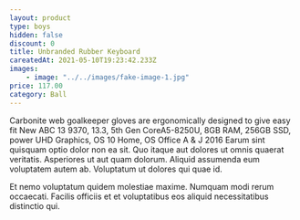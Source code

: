 ```yaml
---
layout: product
type: boys
hidden: false
discount: 0
title: Unbranded Rubber Keyboard
careatedAt: 2021-05-10T19:23:42.233Z
images:
    - image: "../../images/fake-image-1.jpg"
price: 117.00
category: Ball
---
```

Carbonite web goalkeeper gloves are ergonomically designed to give easy fit
New ABC 13 9370, 13.3, 5th Gen CoreA5-8250U, 8GB RAM, 256GB SSD, power UHD Graphics, OS 10 Home, OS Office A & J 2016
Earum sint quisquam optio dolor non ea sit. Quo itaque aut dolores ut omnis quaerat veritatis. Asperiores ut aut quam dolorum. Aliquid assumenda eum voluptatem autem ab. Voluptatum ut dolores qui quae id.
 Et nemo voluptatum quidem molestiae maxime. Numquam modi rerum occaecati. Facilis officiis et et voluptatibus eos aliquid necessitatibus distinctio qui.
